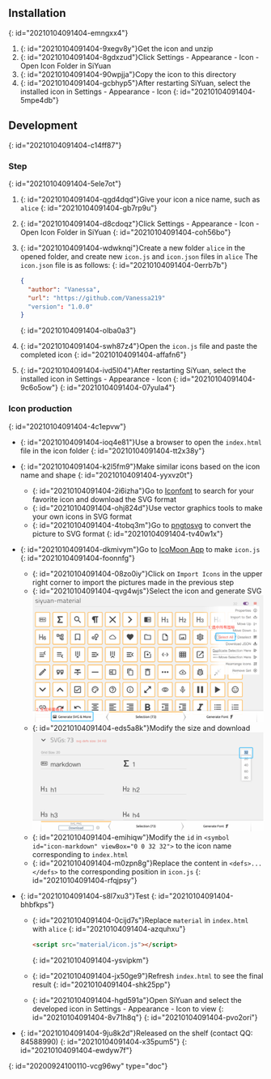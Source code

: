 ## Installation
{: id="20210104091404-emngxx4"}

1. {: id="20210104091404-9xegv8y"}Get the icon and unzip
2. {: id="20210104091404-8gdxzud"}Click Settings - Appearance - Icon - Open Icon Folder in SiYuan
3. {: id="20210104091404-90wpjja"}Copy the icon to this directory
4. {: id="20210104091404-gcbhyp5"}After restarting SiYuan, select the installed icon in Settings - Appearance - Icon
{: id="20210104091404-5mpe4db"}

## Development
{: id="20210104091404-c14ff87"}

### Step
{: id="20210104091404-5ele7ot"}

1. {: id="20210104091404-qgd4dqd"}Give your icon a nice name, such as `alice`
   {: id="20210104091404-gb7rp9u"}
2. {: id="20210104091404-d8cdoqz"}Click Settings - Appearance - Icon - Open Icon Folder in SiYuan
   {: id="20210104091404-coh56bo"}
3. {: id="20210104091404-wdwknqi"}Create a new folder `alice` in the opened folder, and create new `icon.js` and `icon.json` files in `alice` The `icon.json` file is as follows:
   {: id="20210104091404-0errb7b"}

   ```json
   {
     "author": "Vanessa",
     "url": "https://github.com/Vanessa219"
     "version": "1.0.0"
   }
   ```
   {: id="20210104091404-olba0a3"}
4. {: id="20210104091404-swh87z4"}Open the `icon.js` file and paste the completed icon
   {: id="20210104091404-affafn6"}
5. {: id="20210104091404-ivd5l04"}After restarting SiYuan, select the installed icon in Settings - Appearance - Icon
   {: id="20210104091404-9c6o5ow"}
{: id="20210104091404-07yula4"}

### Icon production
{: id="20210104091404-4c1epvw"}

* {: id="20210104091404-ioq4e81"}Use a browser to open the `index.html` file in the icon folder
  {: id="20210104091404-tt2x38y"}
* {: id="20210104091404-k2l5fm9"}Make similar icons based on the icon name and shape
  {: id="20210104091404-yyxvz0t"}

  * {: id="20210104091404-2i6izha"}Go to [Iconfont](https://www.iconfont.cn) to search for your favorite icon and download the SVG format
  * {: id="20210104091404-ohj824d"}Use vector graphics tools to make your own icons in SVG format
  * {: id="20210104091404-4tobq3m"}Go to [pngtosvg](https://www.pngtosvg.com/) to convert the picture to SVG format
  {: id="20210104091404-tv40w1x"}
* {: id="20210104091404-dkmivym"}Go to [IcoMoon App](https://icomoon.io/app/#/select) to make `icon.js`
  {: id="20210104091404-foonnfg"}

  * {: id="20210104091404-08zo0iy"}Click on `Import Icons` in the upper right corner to import the pictures made in the previous step
  * {: id="20210104091404-qvg4wjs"}Select the icon and generate SVG
    ![image.png](assets/image.png)
  * {: id="20210104091404-eds5a8k"}Modify the size and download
    ![image.png](assets/image-krr52x1.png)
  * {: id="20210104091404-emihiqw"}Modify the `id` in `<symbol id="icon-markdown" viewBox="0 0 32 32">` to the icon name corresponding to `index.html`
  * {: id="20210104091404-m0zpn8g"}Replace the content in `<defs>...</defs>` to the corresponding position in `icon.js`
  {: id="20210104091404-rfqjpsy"}
* {: id="20210104091404-s8l7xu3"}Test
  {: id="20210104091404-bhbfkps"}

  * {: id="20210104091404-0cijd7s"}Replace `material` in `index.html` with `alice`
    {: id="20210104091404-azquhxu"}

    ```html
    <script src="material/icon.js"></script>
    ```
    {: id="20210104091404-ysvipkm"}
  * {: id="20210104091404-jx50ge9"}Refresh `index.html` to see the final result
    {: id="20210104091404-shk25pp"}
  * {: id="20210104091404-hgd591a"}Open SiYuan and select the developed icon in Settings - Appearance - Icon to view
    {: id="20210104091404-8v71h8q"}
  {: id="20210104091404-pvo2ori"}
* {: id="20210104091404-9ju8k2d"}Released on the shelf (contact QQ: 84588990)
  {: id="20210104091404-x35pum5"}
{: id="20210104091404-ewdyw7f"}


{: id="20200924100110-vcg96wy" type="doc"}

